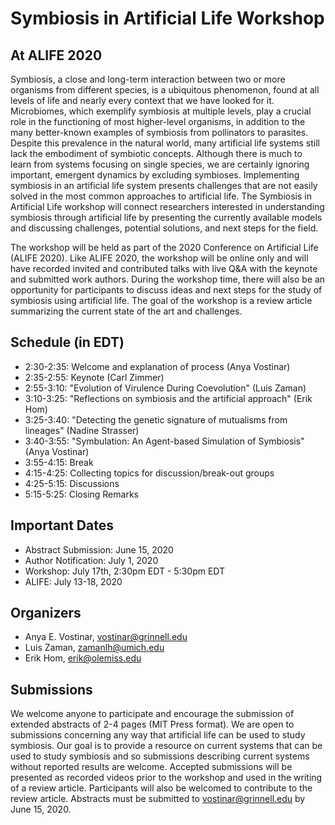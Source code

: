 # Symbiosis in Artificial Life Workshop
## At ALIFE 2020

Symbiosis, a close and long-term interaction between two or more organisms from different species, is a ubiquitous phenomenon, found at all levels of life and nearly every context that we have looked for it. Microbiomes, which exemplify symbiosis at multiple levels, play a crucial role in the functioning of most higher-level organisms, in addition to the many better-known examples of symbiosis from pollinators to parasites. Despite this prevalence in the natural world, many artificial life systems still lack the embodiment of symbiotic concepts. Although there is much to learn from systems focusing on single species, we are certainly ignoring important, emergent dynamics by excluding symbioses. Implementing symbiosis in an artificial life system presents challenges that are not easily solved in the most common approaches to artificial life. The Symbiosis in Artificial Life workshop will connect researchers interested in understanding symbiosis through artificial life by presenting the currently available models and discussing challenges, potential solutions, and next steps for the field.

The workshop will be held as part of the 2020 Conference on Artificial Life (ALIFE 2020). Like ALIFE 2020, the workshop will be online only and will have recorded invited and contributed talks with live Q&A with the keynote and submitted work authors. During the workshop time, there will also be an opportunity for participants to discuss ideas and next steps for the study of symbiosis using artificial life. The goal of the workshop is a review article summarizing the current state of the art and challenges.

## Schedule (in EDT)
* 2:30-2:35: Welcome and explanation of process (Anya Vostinar)
* 2:35-2:55: Keynote (Carl Zimmer)
* 2:55-3:10: "Evolution of Virulence During Coevolution" (Luis Zaman)
* 3:10-3:25: "Reflections on symbiosis and the artificial approach" (Erik Hom)
* 3:25-3:40: "Detecting the genetic signature of mutualisms from lineages" (Nadine Strasser)
* 3:40-3:55: "Symbulation: An Agent-based Simulation of Symbiosis" (Anya Vostinar)
* 3:55-4:15: Break
* 4:15-4:25: Collecting topics for discussion/break-out groups
* 4:25-5:15: Discussions
* 5:15-5:25: Closing Remarks



## Important Dates
* Abstract Submission: June 15, 2020
* Author Notification: July 1, 2020
* Workshop: July 17th, 2:30pm EDT - 5:30pm EDT
* ALIFE: July 13-18, 2020

## Organizers
* Anya E. Vostinar, vostinar@grinnell.edu
* Luis Zaman, zamanlh@umich.edu
* Erik Hom, erik@olemiss.edu 


## Submissions
We welcome anyone to participate and encourage the submission of extended abstracts of 2-4 pages (MIT Press format). We are open to submissions concerning any way that artificial life can be used to study symbiosis. Our goal is to provide a resource on current systems that can be used to study symbiosis and so submissions describing current systems without reported results are welcome. Accepted submissions will be presented as recorded videos prior to the workshop and used in the writing of a review article. Participants will also be welcomed to contribute to the review article. Abstracts must be submitted to vostinar@grinnell.edu by June 15, 2020. 

